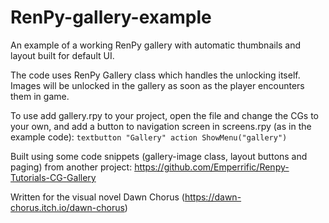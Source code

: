 # RenPy-gallery-example

An example of a working RenPy gallery with automatic thumbnails and layout built for default UI.

The code uses RenPy Gallery class which handles the unlocking itself. Images will be unlocked in the gallery as soon as the player encounters them in game. 

To use add gallery.rpy to your project, open the file and change the CGs to your own, and add a button to navigation screen in screens.rpy (as in the example code):
`textbutton "Gallery" action ShowMenu("gallery")`

Built using some code snippets (gallery-image class, layout buttons and paging) from another project: https://github.com/Emperrific/Renpy-Tutorials-CG-Gallery

Written for the visual novel Dawn Chorus (https://dawn-chorus.itch.io/dawn-chorus)
